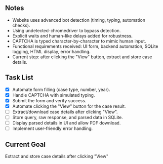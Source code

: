 ## Notes
- Website uses advanced bot detection (timing, typing, automation checks).
- Using undetected-chromedriver to bypass detection.
- Explicit waits and human-like delays added for robustness.
- CAPTCHA is typed character-by-character to mimic human input.
- Functional requirements received: UI form, backend automation, SQLite logging, HTML display, error handling.
- Current step: after clicking the "View" button, extract and store case details.

## Task List
- [x] Automate form filling (case type, number, year).
- [x] Handle CAPTCHA with simulated typing.
- [x] Submit the form and verify success.
- [x] Automate clicking the "View" button for the case result.
- [ ] Extract/download case details after clicking "View".
- [ ] Store query, raw response, and parsed data in SQLite.
- [ ] Display parsed details in UI and allow PDF download.
- [ ] Implement user-friendly error handling.

## Current Goal
Extract and store case details after clicking "View"